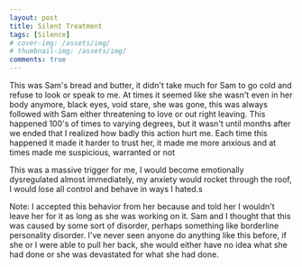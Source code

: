```yaml
---
layout: post
title: Silent Treatment
tags: [Silence]
# cover-img: /assets/img/
# thumbnail-img: /assets/img/
comments: true
---
```

This was Sam's bread and butter, it didn't take much for Sam to go cold and refuse to look or speak to me. At times it seemed like she wasn't even in her body anymore, black eyes, void stare, she was gone, this was always followed with Sam either threatening to love or out right leaving. This happened 100's of times to varying degrees, but it wasn't until months after we ended that I realized how badly this action hurt me. Each time this happened it made it harder to trust her, it made me more anxious and at times made me suspicious, warranted or not  

This was a massive trigger for me, I would become emotionally dysregulated almost immediately, my anxiety would rocket through the roof, I would lose all control and behave in ways I hated.s
  
Note: I accepted this behavior from her because and told her I wouldn't leave her for it as long as she was working on it. Sam and I thought that this was caused by some sort of disorder, perhaps something like borderline personality disorder. I've never seen anyone do anything like this before, if she or I were able to pull her back, she would either have no idea what she had done or she was devastated for what she had done.
